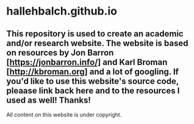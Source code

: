 # hallehbalch.github.io
This repository is used to create an academic and/or research website. 
The website is based on resources by Jon Barron [https://jonbarron.info/] and Karl Broman [http://kbroman.org] and a lot of googling. 
If you'd like to use this website's source code, pleaase link back here and to the resources I used as well! Thanks!
-- 
All content on this website is under copyright. 
